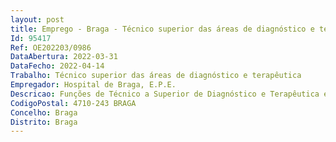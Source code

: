 ```yaml
--- 
layout: post
title: Emprego - Braga - Técnico superior das áreas de diagnóstico e terapêutica
Id: 95417
Ref: OE202203/0986
DataAbertura: 2022-03-31
DataFecho: 2022-04-14
Trabalho: Técnico superior das áreas de diagnóstico e terapêutica
Empregador: Hospital de Braga, E.P.E.
Descricao: Funções de Técnico a Superior de Diagnóstico e Terapêutica em contexto hospitalar, áreas de  Análises Clínicas e Saúde Pública, Cardiopneumologia e Imagem Médica Radioterapia.
CodigoPostal: 4710-243 BRAGA
Concelho: Braga
Distrito: Braga
--- 
```

